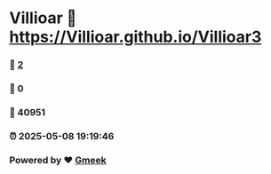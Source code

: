 # Villioar :link: https://Villioar.github.io/Villioar3 
### :page_facing_up: [2](https://Villioar.github.io/Villioar3/tag.html) 
### :speech_balloon: 0 
### :hibiscus: 40951 
### :alarm_clock: 2025-05-08 19:19:46 
### Powered by :heart: [Gmeek](https://github.com/Meekdai/Gmeek)
